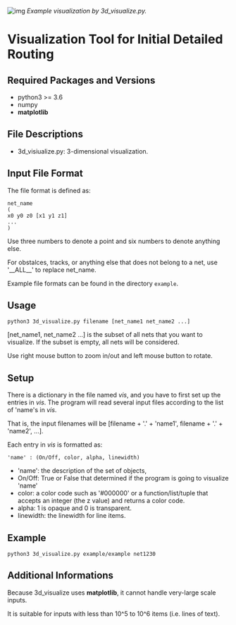 ![img](https://github.com/Daikon-Sun/Routing-Visualization/raw/master/IDR/IDR.png)
*Example visualization by 3d_visualize.py.*

# Visualization Tool for Initial Detailed Routing

## Required Packages and Versions
- python3 >= 3.6
- numpy
- **matplotlib**

## File Descriptions
- 3d_visiualize.py: 3-dimensional visualization.

## Input File Format
The file format is defined as:
```
net_name
(
x0 y0 z0 [x1 y1 z1]
...
)
```
Use three numbers to denote a point and six numbers to denote anything else.

For obstalces, tracks, or anything else that does not belong to a net, use '\_\_ALL\_\_' to replace net_name.

Example file formats can be found in the directory `example`.

## Usage
```
python3 3d_visualize.py filename [net_name1 net_name2 ...]
```
[net_name1, net_name2 ...] is the subset of all nets that you want to visualize.
If the subset is empty, all nets will be considered.

Use right mouse button to zoom in/out and left mouse button to rotate.

## Setup
There is a dictionary in the file named *vis*, and you have to first set up the entries in *vis*.
The program will read several input files according to the list of 'name's in *vis*.

That is, the input filenames will be [filename + '.' + 'name1', filename + '.' + 'name2', ...].

Each entry in *vis* is formatted as: 
```
'name' : (On/Off, color, alpha, linewidth)
```
- 'name': the description of the set of objects,
- On/Off: True or False that determined if the program is going to visualize 'name'
- color: a color code such as '#000000' or a function/list/tuple that accepts an integer (the z value) and returns a color code.
- alpha: 1 is opaque and 0 is transparent.
- linewidth: the linewidth for line items.

## Example
```
python3 3d_visualize.py example/example net1230
```

## Additional Informations
Because 3d_visualize uses **matplotlib**, it cannot handle very-large scale inputs.

It is suitable for inputs with less than 10^5 to 10^6 items (i.e. lines of text).
